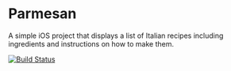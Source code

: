 # Parmesan
A simple iOS project that displays a list of Italian recipes including ingredients and instructions on how to make them.

[![Build Status](https://www.bitrise.io/app/29fe63f9f7e5c4dc/status.svg?token=rw4vAd1LXtksQ9jtSZmATg)](https://www.bitrise.io/app/29fe63f9f7e5c4dc)
